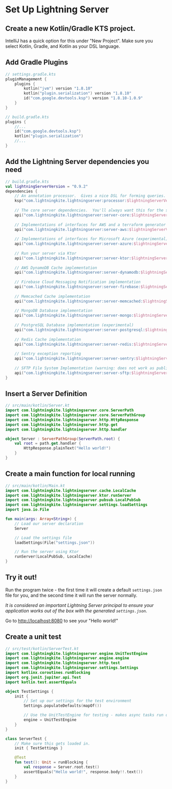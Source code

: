 # Set Up Lightning Server

## Create a new Kotlin/Gradle KTS project.

IntelliJ has a quick option for this under "New Project".  Make sure you select Kotlin, Gradle, and Kotlin as your DSL language.

## Add Gradle Plugins

```kotlin
// settings.gradle.kts
pluginManagement {
    plugins {
        kotlin("jvm") version "1.8.10"
        kotlin("plugin.serialization") version "1.8.10"
        id("com.google.devtools.ksp") version "1.8.10-1.0.9"
    }
}
```

```kotlin
// build.gradle.kts
plugins {
    //...
    id("com.google.devtools.ksp")
    kotlin("plugin.serialization")
    //...
}
```

## Add the Lightning Server dependencies you need

```kotlin
// build.gradle.kts
val lightningServerVersion = "0.9.2"
dependencies {
    // An annotation processor.  Gives a nice DSL for forming queries.  You'll always want this.
    ksp("com.lightningkite.lightningserver:processor:$lightningServerVersion")
    
    // The core server dependencies.  You'll always want this for the server itself.
    api("com.lightningkite.lightningserver:server-core:$lightningServerVersion")
    
    // Implementations of interfaces for AWS and a terraform generator for deploying to Lambda/API Gateway
    api("com.lightningkite.lightningserver:server-aws:$lightningServerVersion")
    
    // Implementations of interfaces for Microsoft Azure (experimental)
    api("com.lightningkite.lightningserver:server-azure:$lightningServerVersion")
    
    // Run your server via Ktor
    api("com.lightningkite.lightningserver:server-ktor:$lightningServerVersion")
    
    // AWS DynamoDB Cache implementation
    api("com.lightningkite.lightningserver:server-dynamodb:$lightningServerVersion")
    
    // Firebase Cloud Messaging Notification implementation
    api("com.lightningkite.lightningserver:server-firebase:$lightningServerVersion")
    
    // Memcached Cache implementation
    api("com.lightningkite.lightningserver:server-memcached:$lightningServerVersion")
    
    // MongoDB Database implementation
    api("com.lightningkite.lightningserver:server-mongo:$lightningServerVersion")
    
    // PostgreSQL Database implementation (experimental)
    api("com.lightningkite.lightningserver:server-postgresql:$lightningServerVersion")
    
    // Redis Cache implementation
    api("com.lightningkite.lightningserver:server-redis:$lightningServerVersion")
    
    // Sentry exception reporting
    api("com.lightningkite.lightningserver:server-sentry:$lightningServerVersion")
    
    // SFTP File System Implementation (warning: does not work as public file store)
    api("com.lightningkite.lightningserver:server-sftp:$lightningServerVersion")
}
```

## Insert a Server Definition

```kotlin
// src/main/kotlin/Server.kt
import com.lightningkite.lightningserver.core.ServerPath
import com.lightningkite.lightningserver.core.ServerPathGroup
import com.lightningkite.lightningserver.http.HttpResponse
import com.lightningkite.lightningserver.http.get
import com.lightningkite.lightningserver.http.handler

object Server : ServerPathGroup(ServerPath.root) {
    val root = path.get.handler {
        HttpResponse.plainText("Hello world!")
    }
}
```

## Create a main function for local running

```kotlin
// src/main/kotlin/Main.kt
import com.lightningkite.lightningserver.cache.LocalCache
import com.lightningkite.lightningserver.ktor.runServer
import com.lightningkite.lightningserver.pubsub.LocalPubSub
import com.lightningkite.lightningserver.settings.loadSettings
import java.io.File

fun main(args: Array<String>) {
    // Load our server declaration
    Server

    // Load the settings file
    loadSettings(File("settings.json"))

    // Run the server using Ktor
    runServer(LocalPubSub, LocalCache)
}
```

## Try it out!

Run the program twice - the first time it will create a default `settings.json` file for you, and the second time it will run the server normally.

*It is considered an important Lightning Server principal to ensure your application works out of the box with the generated `settings.json`.*

Go to [http://localhost:8080](http://localhost:8080) to see your "Hello world!"

## Create a unit test

```kotlin
// src/test/kotlin/ServerTest.kt
import com.lightningkite.lightningserver.engine.UnitTestEngine
import com.lightningkite.lightningserver.engine.engine
import com.lightningkite.lightningserver.http.test
import com.lightningkite.lightningserver.settings.Settings
import kotlinx.coroutines.runBlocking
import org.junit.jupiter.api.Test
import kotlin.test.assertEquals

object TestSettings {
    init {
        // Set up our settings for the test environment
        Settings.populateDefaults(mapOf())

        // Use the UnitTestEngine for testing - makes async tasks run on the spot for easy testing.
        engine = UnitTestEngine
    }
}

class ServerTest {
    // Make sure this gets loaded in.
    init { TestSettings }

    @Test
    fun test(): Unit = runBlocking {
        val response = Server.root.test()
        assertEquals("Hello world!", response.body!!.text())
    }
}
```